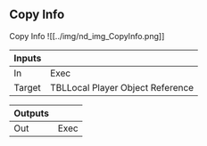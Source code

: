 ## Copy Info
Copy Info
![[../img/nd_img_CopyInfo.png]]

|Inputs||
|--|--|
| In | Exec |
| Target | TBLLocal Player Object Reference |

|Outputs||
|--|--|
| Out | Exec |

